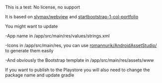 This is a test: No license, no support

It is based on [slymax/webview](https://github.com/slymax/webview) and [startbootstrap-1-col-portfolio](https://github.com/BlackrockDigital/startbootstrap-1-col-portfolio)

You might want to update 

-App name  in /app/src/main/res/values/strings.xml

-Icons in /app/src/main/res, you can use [romannurik/AndroidAssetStudio/](http://romannurik.github.io/AndroidAssetStudio/icons-launcher.html) to generate them easily

-And obviously the Bootstrap template in /app/src/main/res/assets/www

If you want to publish to the Playstore you will also need to change the package name and update gradle 
